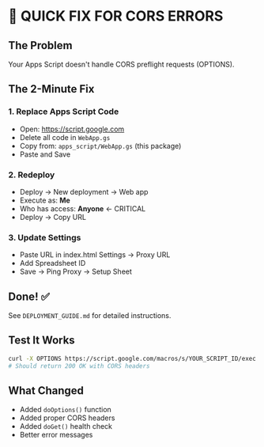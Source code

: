 # 🚨 QUICK FIX FOR CORS ERRORS

## The Problem
Your Apps Script doesn't handle CORS preflight requests (OPTIONS).

## The 2-Minute Fix

### 1. Replace Apps Script Code
- Open: https://script.google.com
- Delete all code in `WebApp.gs`
- Copy from: `apps_script/WebApp.gs` (this package)
- Paste and Save

### 2. Redeploy
- Deploy → New deployment → Web app
- Execute as: **Me**
- Who has access: **Anyone** ← CRITICAL
- Deploy → Copy URL

### 3. Update Settings
- Paste URL in index.html Settings → Proxy URL
- Add Spreadsheet ID
- Save → Ping Proxy → Setup Sheet

## Done! ✅

See `DEPLOYMENT_GUIDE.md` for detailed instructions.

## Test It Works
```bash
curl -X OPTIONS https://script.google.com/macros/s/YOUR_SCRIPT_ID/exec
# Should return 200 OK with CORS headers
```

## What Changed
- Added `doOptions()` function
- Added proper CORS headers
- Added `doGet()` health check
- Better error messages
